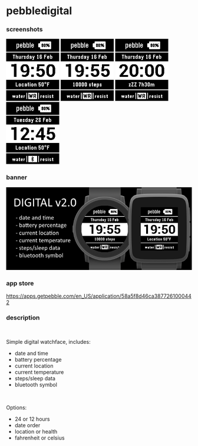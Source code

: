 # pebbledigital
### screenshots

![basalt.png](/assets/basalt.png)
![basalt-steps.png](/assets/basalt-steps.png)
![basalt-sleep.png](/assets/basalt-sleep.png)
![basalt-bluetooth.png](/assets/basalt-bluetooth.png)

### banner

![banner.png](/assets/banner.png)

### app store

https://apps.getpebble.com/en_US/application/58a5f8d46ca3877261000442

### description
<br />

Simple digital watchface, includes:
 - date and time
 - battery percentage
 - current location
 - current temperature
 - steps/sleep data
 - bluetooth symbol
<br />
 
Options:
 - 24 or 12 hours
 - date order
 - location or health
 - fahrenheit or celsius
